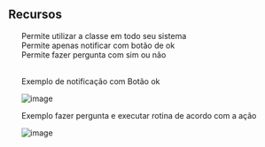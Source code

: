 <h2>Recursos</h2>
<ul style="list-style: none;">
  <li>Permite utilizar a classe em todo seu sistema</li>
  <li>Permite apenas notificar com botão de ok</li>
  <li>Permite fazer pergunta com sim ou não</li><br>  

  Exemplo de notificação com Botão ok
  
![image](https://github.com/user-attachments/assets/3e9f1d21-8080-4330-860e-cf86f99cbf01)

Exemplo fazer pergunta e executar rotina de acordo com a ação

![image](https://github.com/user-attachments/assets/ae2fb3f7-dba5-4764-a70a-24d8aaa2e070)


</ul>

